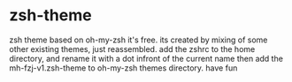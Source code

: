# zsh-theme
zsh theme based on oh-my-zsh
it's free.
its created by mixing of some other existing themes, just reassembled.
add the zshrc to the home directory, and rename it with a dot infront of the current name then
add the mh-fzj-v1.zsh-theme to oh-my-zsh themes directory. 
have fun
